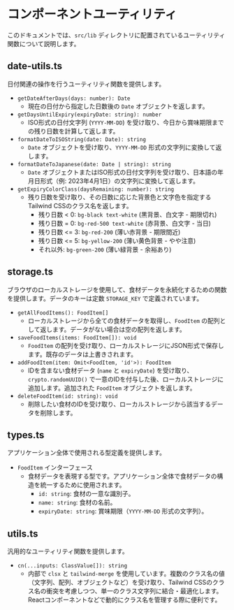 # コンポーネントユーティリティ

このドキュメントでは、`src/lib` ディレクトリに配置されているユーティリティ関数について説明します。

## date-utils.ts

日付関連の操作を行うユーティリティ関数を提供します。

- `getDateAfterDays(days: number): Date`
  - 現在の日付から指定した日数後の `Date` オブジェクトを返します。
- `getDaysUntilExpiry(expiryDate: string): number`
  - ISO形式の日付文字列 (`YYYY-MM-DD`) を受け取り、今日から賞味期限までの残り日数を計算して返します。
- `formatDateToISOString(date: Date): string`
  - `Date` オブジェクトを受け取り、`YYYY-MM-DD` 形式の文字列に変換して返します。
- `formatDateToJapanese(date: Date | string): string`
  - `Date` オブジェクトまたはISO形式の日付文字列を受け取り、日本語の年月日形式（例: 2023年4月1日）の文字列に変換して返します。
- `getExpiryColorClass(daysRemaining: number): string`
  - 残り日数を受け取り、その日数に応じた背景色と文字色を指定するTailwind CSSのクラス名を返します。
    - 残り日数 < 0: `bg-black text-white` (黒背景、白文字 - 期限切れ)
    - 残り日数 = 0: `bg-red-500 text-white` (赤背景、白文字 - 当日)
    - 残り日数 <= 3: `bg-red-200` (薄い赤背景 - 期限間近)
    - 残り日数 <= 5: `bg-yellow-200` (薄い黄色背景 - やや注意)
    - それ以外: `bg-green-200` (薄い緑背景 - 余裕あり)

## storage.ts

ブラウザのローカルストレージを使用して、食材データを永続化するための関数を提供します。データのキーは定数 `STORAGE_KEY` で定義されています。

- `getAllFoodItems(): FoodItem[]`
  - ローカルストレージから全ての食材データを取得し、`FoodItem` の配列として返します。データがない場合は空の配列を返します。
- `saveFoodItems(items: FoodItem[]): void`
  - `FoodItem` の配列を受け取り、ローカルストレージにJSON形式で保存します。既存のデータは上書きされます。
- `addFoodItem(item: Omit<FoodItem, 'id'>): FoodItem`
  - IDを含まない食材データ (`name` と `expiryDate`) を受け取り、`crypto.randomUUID()` で一意のIDを付与した後、ローカルストレージに追加します。追加された `FoodItem` オブジェクトを返します。
- `deleteFoodItem(id: string): void`
  - 削除したい食材のIDを受け取り、ローカルストレージから該当するデータを削除します。

## types.ts

アプリケーション全体で使用される型定義を提供します。

- `FoodItem` インターフェース
  - 食材データを表現する型です。アプリケーション全体で食材データの構造を統一するために使用されます。
    - `id: string`: 食材の一意な識別子。
    - `name: string`: 食材の名前。
    - `expiryDate: string`: 賞味期限（`YYYY-MM-DD` 形式の文字列）。

## utils.ts

汎用的なユーティリティ関数を提供します。

- `cn(...inputs: ClassValue[]): string`
  - 内部で `clsx` と `tailwind-merge` を使用しています。複数のクラス名の値（文字列、配列、オブジェクトなど）を受け取り、Tailwind CSSのクラス名の衝突を考慮しつつ、単一のクラス文字列に結合・最適化します。Reactコンポーネントなどで動的にクラス名を管理する際に便利です。
